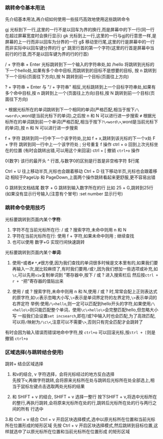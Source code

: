 ### 跳转命令基本用法
先介绍基本用法,再介绍如何使用一些技巧高效地使用这些跳转命令
  
gj  光标到下一行,这里的一行不是以回车为界的换行,而是屏幕中的下一行(同一行在超过屏幕宽度时会换行显示)
gk  光标到上一行,这里的一行与gj的行意思一样,是屏幕的上一行而非以回车为分界的一行
g$ 移动至行尾,这里的行是屏幕中的一行而非实际中以回车键分界的行
g^ 跳至行首的第一个字符(这里的行首是屏幕中当前行的行首,而不是以回车键为界的行的行首)  

/ + 字符串 + Enter   光标跳转到下一个输入的字符串处,如 /hello 将跳转到光标的下一个hello处,如果有多个命中目标,而跳转到的目标不是想要的目标, 按 n 跳转到下一个目标(页面往下方向),按 N 跳转到前一个目标(页面往上方向)  

? + 字符串 + Enter   与 "/ + 字符串" 相反,光标跳转到上一个目标字符串处,如果有多个命中目标,按 n 跳转到上一个(页面往上方向)目标,按 N 跳转到前一个目标(页面往下方向)

`*` 根据光标所在的单词跳转到下一个相同的单词(严格匹配,相当于按下`/\<word\>`,word是当前光标下的单词),之后按 n 和 N 可以进行进一步搜索
`#` 根据光标所在的单词跳到前一个单词(严格匹配,相当于按下`?\<word\>`,word是当前光标下的单词),按 n 和 N 可以进行进一步搜索


f + 字符      跳转到同一行中下一个该字符处,比如 f + x,跳转到该光标的下一个x处
F + 字符      跳转到同一行中上一个该字符处
;   分号重复 f 操作
ctrl + o     回到上次光标坐在的位置 (有时会跳转出错,可以用这个来回滚)
ctrl + [     撤销 `ctrl+o` 操作

0(数字)  该行的最开头
^  行首,与数字0的区别是行首是非空格字符 
$行尾
                 
Ctrl + U   往上移动半页,光标也会跟着移动
Ctrl + D   往下移动半页,光标也会跟着移动
相较于PageUp 和 PageDown,上面两个操作跳转看起来更舒服,更不容易出错


G 跳转到文档结尾
数字 + G 跳转到输入数字所在的行 比如 25 + G,跳转到25行 (如果没有显示行号输入(注意有个冒号) :set number  显示行号)


### 跳转命令使用技巧  
光标要跳转到页面内某个**字符**:  
1. 字符不在当前光标所在行: / 或 ? 搜索字符,未命中则用 n 和 N
2. 字符在当前光标所在行: 使用 f + 字符,如果未命中则用 ; 继续查找
3. 也可以使用 数字+G 实现行间快速跳转  

光标要跳转到页面内某个**单词**:
1. 使用`*`或者`#`
   `*`,`#`很方便,因为我们查找的单词很多时候是文本里有的,如果我们要再输入一次,就比较麻烦了,有时我们要用`/`或`?`,因为我们想加一些选项或补充,如`\c`,可以先用`viw`复制单词到 "寄存器中,按下 / 或 ? 进入搜索栏后 然后按`ctrl + r + "`把"寄存器的值贴出来

2. 使用 / 或 ? 搜索字符,未命中则用 n 和 N,使用 / 或 ? 时,常常会配上正则表达式的原字符,如`\c`表示忽略大小写,`\<`表示是单词界定符的左界定符,`\>`表示单词的右界定符
举例:使用`/\<hello`,则一定可以匹配到hello开头的字符,如果使用`/\<hello\>`则只能匹配整个单词，使用`\c\<hello\>`会完整匹配hello,但忽略大小写
一般我们会设置`set incsearch`,即在/或?中输入时也会匹配,为了高效匹配,可以将`/`映射为`/\c\<`,注意可以不需要`\>`,否则只有完全匹配才会跳转了

有时会因为输入错误而错误地命中字符,按 `ctrl+o` 可以回滚光标,按`ctrl + [`则是撤销 `ctrl+o`


### 区域选择(与跳转结合使用)
跳转+ 结合区域选择
1. 和v的结合,  v 字符选择，会将光标经过的地方反白选择  
先按下v,再做字符跳转,会将原来光标所在处与跳转后光标所在处全部选上,相当于鼠标左键点击选取两处光标的结果

2. 和 SHIFT + v 的结合, SHIFT + v 选择一整行
按下SHIFT + v,将选中光标所在的整行,再执行跳转,会将原来光标所在处的行,跳转后光标所在处的行与两行之间的所有
行选中

3.和 Ctrl + v 结合
Ctrl + v 开启区块选择模式,选中以原光标所在位置和当前光标所在位置形成的矩形区域
先按 Ctrl + v 开启区块选择模式,然后跳转到目标位置,这样就选中了以原光标所在位置和当前光标所在位置形成
的矩形区域  
